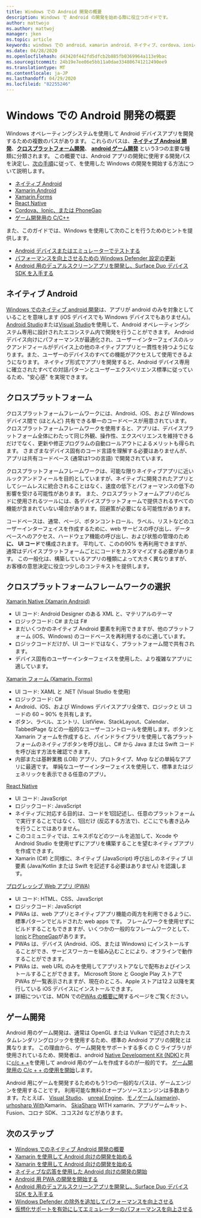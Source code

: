 ```yaml
---
title: Windows での Android 開発の概要
description: Windows で Android の開発を始める際に役立つガイドです。
author: mattwojo
ms.author: mattwoj
manager: jken
ms.topic: article
keywords: windows での android、xamarin android、ネイティブ、cordova、ionic、phonegap、c++ android game、windows defender、emulator
ms.date: 04/28/2020
ms.openlocfilehash: d43420f442fd5dfcb2b885fb0369964a113e9bac
ms.sourcegitcommit: 24b19e7ee06e5bb11a0dae334806741212490ee9
ms.translationtype: MT
ms.contentlocale: ja-JP
ms.lasthandoff: 04/29/2020
ms.locfileid: "82255246"
---
```

# <a name="overview-of-android-development-on-windows"></a>Windows での Android 開発の概要

Windows オペレーティングシステムを使用して Android デバイスアプリを開発するための複数のパスがあります。 これらのパスは、**[ネイティブ Android 開発](#native-android)**、**[クロスプラットフォーム開発](#cross-platform)**、 **[android ゲーム開発](#game-development)** という3つの主要な種類に分類されます。 この概要では、Android アプリの開発に使用する開発パスを決定し、[次の手順](#next-steps)に従って、を使用した Windows の開発を開始する方法について説明します。

- [ネイティブ Android](native-android.md)
- [Xamarin.Android](xamarin-android.md)
- [Xamarin.Forms](xamarin-forms.md)
- [React Native](react-native.md)
- [Cordova、Ionic、または PhoneGap](pwa.md)
- [ゲーム開発用の C/C++](native-android.md#use-c-or-c-for-android-game-development)

また、このガイドでは、Windows を使用して次のことを行うためのヒントを提供します。

- [Android デバイスまたはエミュレーターでテストする](emulator.md)
- [パフォーマンスを向上させるための Windows Defender 設定の更新](defender-settings.md)
- [Android 用のデュアルスクリーンアプリを開発し、Surface Duo デバイス SDK を入手する](https://docs.microsoft.com/dual-screen/android/)

## <a name="native-android"></a>ネイティブ Android

[Windows でのネイティブ android 開発](./native-android.md)は、アプリが android のみを対象としていることを意味します (iOS デバイスでも Windows デバイスでもありません)。 [Android Studio](https://developer.android.com/studio/install#windows)または[Visual Studio](https://visualstudio.microsoft.com/vs/android/)を使用して、Android オペレーティングシステム専用に設計されたエコシステム内で開発を行うことができます。 Android デバイス向けにパフォーマンスが最適化され、ユーザーインターフェイスのルックアンドフィールがデバイス上の他のネイティブアプリと一貫性を持つようになります。また、ユーザーのデバイスのすべての機能がアクセスして使用できるようになります。 ネイティブ形式でアプリを開発すると、Android デバイス専用に確立されたすべての対話パターンとユーザーエクスペリエンス標準に従っているため、"安心感" を実現できます。

## <a name="cross-platform"></a>クロスプラットフォーム

クロスプラットフォームフレームワークには、Android、iOS、および Windows デバイス間で (ほとんど) 共有できる単一のコードベースが用意されています。 クロスプラットフォームフレームワークを使用すると、アプリは、デバイスプラットフォーム全体にわたって同じ外観、操作性、エクスペリエンスを維持できるだけでなく、更新や修正プログラムの自動ロールアウトによるメリットも得られます。 さまざまなデバイス固有のコード言語を理解する必要はありませんが、アプリは共有コードベース (通常は1つの言語) で開発されています。

クロスプラットフォームフレームワークは、可能な限りネイティブアプリに近いルックアンドフィールを目的としていますが、ネイティブに開発されたアプリとしてシームレスに統合されることはなく、速度の低下とパフォーマンスの低下の影響を受ける可能性があります。 また、クロスプラットフォームアプリのビルドに使用されるツールには、各デバイスプラットフォームで提供されるすべての機能が含まれていない場合があります。回避策が必要になる可能性があります。

コードベースは、通常、ページ、ボタンコントロール、ラベル、リストなどのユーザーインターフェイスを作成するために、web サービスの呼び出し、データベースへのアクセス、ハードウェア機能の呼び出し、および状態の管理のため**に、** **UI コード**で構成されます。 平均して、このの90% を再利用できますが、通常はデバイスプラットフォームごとにコードをカスタマイズする必要があります。 この一般化は、構築しているアプリの種類によって大きく異なりますが、お客様の意思決定に役立つ少しのコンテキストを提供します。  

## <a name="choosing-a-cross-platform-framework"></a>クロスプラットフォームフレームワークの選択

[Xamarin Native (Xamarin Android)](xamarin-android.md)

- UI コード: Android Designer のある XML と、マテリアルのテーマ
- ロジックコード: C# または F#
- まだいくつかのネイティブ Android 要素を利用できますが、他のプラットフォーム (iOS、Windows) のコードベースを再利用するのに適しています。
- ロジックコードだけが、UI コードではなく、プラットフォーム間で共有されます。
- デバイス固有のユーザーインターフェイスを使用した、より複雑なアプリに適しています。

[Xamarin フォーム (Xamarin. Forms)](xamarin-forms.md)

- UI コード: XAML と .NET (Visual Studio を使用)
- ロジックコード: C#
- Android、iOS、および Windows デバイスアプリ全体で、ロジックと UI コードの 60 ~ 90% を共有します。 
- ボタン、ラベル、エントリ、ListView、StackLayout、Calendar、TabbedPage などの一般的なユーザーコントロールを使用します。ボタンと Xamarin フォームを作成すると、バインドライブラリを使用して各プラットフォームのネイティブボタンを呼び出し、C# から Java または Swift コードを呼び出す方法を確認できます。
- 内部または基幹業務 (LOB) アプリ、プロトタイプ、Mvp などの単純なアプリに最適です。 単純なユーザーインターフェイスを使用して、標準またはジェネリックを表示できる任意のアプリ。

[React Native](react-native.md)

- UI コード: JavaScript
- ロジックコード: JavaScript
- ネイティブに対応する目的は、コードを1回記述し、任意のプラットフォームで実行することではなく、1回だけ (反応する方法で)、どこにでも書き込みを行うことではありません。
- このコミュニティでは、エキスポなどのツールを追加して、Xcode や Android Studio を使用せずにアプリを構築することを望むネイティブアプリを作成できます。
- Xamarin (C#) と同様に、ネイティブ (JavaScript) 呼び出しのネイティブ UI 要素 (Java/Kotlin または Swift を記述する必要はありません) を認識します。

[プログレッシブ Web アプリ (PWA)](pwa.md)

- UI コード: HTML、CSS、JavaScript
- ロジックコード: JavaScript
- PWAs は、web アプリとネイティブアプリ機能の両方を利用できるように、標準パターンでビルドされた web apps です。 フレームワークを使用せずにビルドすることもできますが、いくつかの一般的なフレームワークとして、 [Ionic](https://ionicframework.com/docs/intro)と[PhoneGap](https://phonegap.com/about/)があります。
- PWAs は、デバイス (Android、iOS、または Windows) にインストールすることができ、サービスワーカーを組み込むことにより、オフラインで動作することができます。
- PWAs は、web URL のみを使用してアプリストアなしで配布およびインストールすることができます。 Microsoft Store と Google Play ストアで PWAs が一覧表示されますが、現在のところ、Apple ストアは12.2 以降を実行している iOS デバイスにインストールできます。
- 詳細については、MDN での[PWAs の概要に](https://developer.mozilla.org/en-US/docs/Web/Progressive_web_apps/Introduction)関するページをご覧ください。

## <a name="game-development"></a>ゲーム開発

Android 用のゲーム開発は、通常は OpenGL または Vulkan で記述されたカスタムレンダリングロジックを使用するため、標準の Android アプリの開発とは異なります。 この理由から、ゲーム開発をサポートする多くの C ライブラリが使用されているため、開発者は、android [Native Development Kit (NDK)](https://docs.microsoft.com/cpp/cross-platform/create-an-android-native-activity-app?view=vs-2019)と共に[c/c + +](https://docs.microsoft.com/cpp/cross-platform/?view=vs-2019)を使用して android 用のゲームを作成するのが一般的です。 [ゲーム開発用の C/c + + の使用を開始](native-android.md#use-c-or-c-for-android-game-development)します。

Android 用にゲームを開発するためのもう1つの一般的なパスは、ゲームエンジンを使用することです。 利用可能な無料のオープンソースエンジンは多数あります。たとえば、 [Visual Studio](https://docs.microsoft.com/visualstudio/cross-platform/visual-studio-tools-for-unity?view=vs-2019)、 [unreal Engine](https://docs.unrealengine.com/en-US/Platforms/Mobile/Android/GettingStarted/index.html)、[モノゲーム (xamarin](https://docs.microsoft.com/xamarin/graphics-games/monogame/introduction/))、 [urhosharp With](https://docs.microsoft.com/xamarin/graphics-games/urhosharp/introduction)Xamarin、 [SkiaSharp](https://docs.microsoft.com/xamarin/xamarin-forms/user-interface/graphics/skiasharp/) WITH xamarin、アプリゲームキット、Fusion、コロナ SDK、ココス2d などがあります。

## <a name="next-steps"></a>次のステップ

- [Windows でのネイティブ Android 開発の概要](native-android.md)
- [Xamarin を使用して Android 向けの開発を始める](xamarin-android.md)
- [Xamarin を使用して Android 向けの開発を始める](xamarin-forms.md)
- [ネイティブな応答を使用した Android 向けの開発の開始](react-native.md)
- [Android 用 PWA の開発を開始する](pwa.md)
- [Android 用のデュアルスクリーンアプリを開発し、Surface Duo デバイス SDK を入手する](https://docs.microsoft.com/dual-screen/android/)
- [Windows Defender の除外を追加してパフォーマンスを向上させる](defender-settings.md)
- [仮想化サポートを有効にしてエミュレーターのパフォーマンスを向上させる](emulator.md#enable-virtualization-support)
